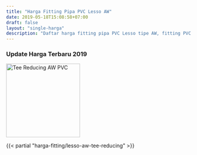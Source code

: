 ```yaml
---
title: "Harga Fitting Pipa PVC Lesso AW"
date: 2019-05-18T15:08:58+07:00
draft: false
layout: "single-harga"
description: "Daftar harga fitting pipa PVC Lesso tipe AW, fitting PVC murah berkualitas."
---
```


### Update Harga Terbaru 2019

<img src="../img/fitting-pvc/reducing-tee-aw-lesso.png" alt="Tee Reducing AW PVC" width="200">

{{< partial "harga-fitting/lesso-aw-tee-reducing" >}}